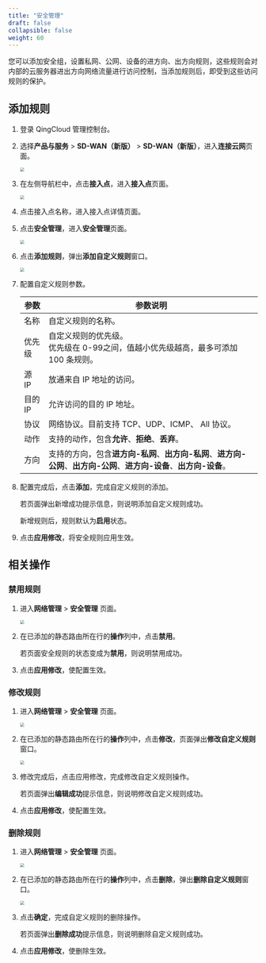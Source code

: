 ```yaml
---
title: "安全管理"
draft: false
collapsible: false
weight: 60
---
```


您可以添加安全组，设置私网、公网、设备的进方向、出方向规则，这些规则会对内部的云服务器进出方向网络流量进行访问控制，当添加规则后，即受到这些访问规则的保护。

## 添加规则

1. 登录 QingCloud 管理控制台。

2. 选择**产品与服务** > **SD-WAN（新版）** > **SD-WAN（新版）**，进入**连接云网**页面。

   <img src="../../../_images/qs_cloud_network.png" style="zoom:50%;" />

3. 在左侧导航栏中，点击**接入点**，进入**接入点**页面。

   <img src="../../../_images/qs_light_access.png" style="zoom:50%;" />

4. 点击接入点名称，进入接入点详情页面。

5. 点击**安全管理**，进入**安全管理**页面。

   <img src="../../../_images/um_security_list.png" style="zoom:50%;" />

6. 点击**添加规则**，弹出**添加自定义规则**窗口。

   <img src="../../../_images/um_security_win.png" style="zoom:50%;" />

7. 配置自定义规则参数。

   | 参数    | 参数说明                                                     |
   | ------- | ------------------------------------------------------------ |
   | 名称    | 自定义规则的名称。                                           |
   | 优先级  | 自定义规则的优先级。<br />优先级在 0-99之间，值越小优先级越高，最多可添加 100 条规则。 |
   | 源 IP   | 放通来自 IP 地址的访问。                                     |
   | 目的 IP | 允许访问的目的 IP 地址。                                     |
   | 协议    | 网络协议。目前支持 TCP、UDP、ICMP、 All 协议。               |
   | 动作    | 支持的动作，包含**允许**、**拒绝**、**丢弃**。               |
   | 方向    | 支持的方向，包含**进方向-私网**、**出方向-私网**、**进方向-公网**、**出方向-公网**、**进方向-设备**、**出方向-设备**。 |
   
8. 配置完成后，点击**添加**，完成自定义规则的添加。

   若页面弹出新增成功提示信息，则说明添加自定义规则成功。

   新增规则后，规则默认为**启用**状态。

5. 点击**应用修改**，将安全规则应用生效。

## 相关操作

### 禁用规则

1. 进入**网络管理** > **安全管理** 页面。

   <img src="../../../_images/um_security_list.png" style="zoom:50%;" />

2. 在已添加的静态路由所在行的**操作**列中，点击**禁用**。

   若页面安全规则的状态变成为**禁用**，则说明禁用成功。
   
3. 点击**应用修改**，使配置生效。

### 修改规则

1. 进入**网络管理** > **安全管理** 页面。

   <img src="../../../_images/um_security_list.png" style="zoom:50%;" />

2. 在已添加的静态路由所在行的**操作**列中，点击**修改**，页面弹出**修改自定义规则**窗口。

   <img src="../../../_images/um_security_disable.png" style="zoom:50%;" />

3. 修改完成后，点击应用修改，完成修改自定义规则操作。

   若页面弹出**编辑成功**提示信息，则说明修改自定义规则成功。
   
4. 点击**应用修改**，使配置生效。

### 删除规则

1. 进入**网络管理** > **安全管理** 页面。

   <img src="../../../_images/um_security_list.png" style="zoom:50%;" />

2. 在已添加的静态路由所在行的**操作**列中，点击**删除**，弹出**删除自定义规则**窗口。

   <img src="../../../_images/um_del_bgp.png" style="zoom:50%;" />

3. 点击**确定**，完成自定义规则的删除操作。

   若页面弹出**删除成功**提示信息，则说明删除自定义规则成功。
   
4. 点击**应用修改**，使删除生效。
